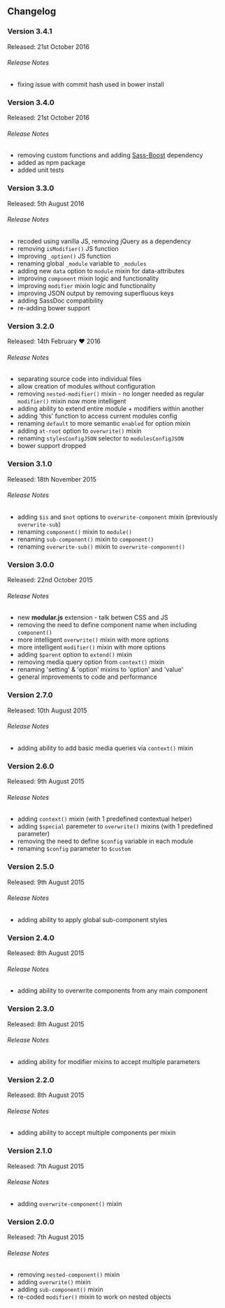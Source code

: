 ## Changelog

### Version 3.4.1

Released: 21st October 2016

###### Release Notes

* fixing issue with commit hash used in bower install

### Version 3.4.0

Released: 21st October 2016

###### Release Notes

* removing custom functions and adding [Sass-Boost](https://github.com/esr360/Sass-Boost) dependency
* added as npm package
* added unit tests

### Version 3.3.0

Released: 5th August 2016

###### Release Notes

* recoded using vanilla JS, removing jQuery as a dependency
* removing `isModifier()` JS function
* improving `_option()` JS function
* renaming global `_module` variable to `_modules`
* adding new `data` option to `module` mixin for data-attributes
* improving `component` mixin logic and functionality
* improving `modifier` mixin logic and functionality
* improving JSON output by removing superfluous keys
* adding SassDoc compatibility
* re-adding bower support

### Version 3.2.0

Released: 14th February ♥ 2016

###### Release Notes

* separating source code into individual files
* allow creation of modules without configuration
* removing `nested-modifier()` mixin - no longer needed as regular `modifier()` mixin now more intelligent
* adding ability to extend entire module + modifiers within another
* adding 'this' function to access current modules config
* renaming `default` to more semantic `enabled` for option mixin
* adding `at-root` option to `overwrite()` mixin
* renaming `stylesConfigJSON` selector to `modulesConfigJSON`
* bower support dropped

### Version 3.1.0

Released: 18th November 2015

###### Release Notes

* adding `$is` and `$not` options to `overwrite-component` mixin (previously `overwrite-sub`)
* renaming `component()` mixin to `module()`
* renaming `sub-component()` mixin to `component()`
* renaming `overwrite-sub()` mixin to `overwrite-component()`

### Version 3.0.0

Released: 22nd October 2015

###### Release Notes

* new **modular.js** extension - talk betwen CSS and JS
* removing the need to define component name when including `component()`
* more intelligent `overwrite()` mixin with more options
* more intelligent `modifier()` mixin with more options
* adding `$parent` option to `extend()` mixin
* removing media query option from `context()` mixin
* renaming 'setting' & 'option' mixins to 'option' and 'value' 
* general improvements to code and performance

### Version 2.7.0

Released: 10th August 2015

###### Release Notes

* adding ability to add basic media queries via `context()` mixin

### Version 2.6.0

Released: 9th August 2015

###### Release Notes

* adding `context()` mixin (with 1 predefined contextual helper)
* adding `$special` paremeter to `overwrite()` mixins (with 1 predefined parameter)
* removing the need to define `$config` variable in each module
* renaming `$config` parameter to `$custom`

### Version 2.5.0

Released: 9th August 2015

###### Release Notes

* adding ability to apply global sub-component styles

### Version 2.4.0

Released: 8th August 2015

###### Release Notes

* adding ability to overwrite components from any main component

### Version 2.3.0

Released: 8th August 2015

###### Release Notes

* adding ability for modifier mixins to accept multiple parameters

### Version 2.2.0

Released: 8th August 2015

###### Release Notes

* adding ability to accept multiple components per mixin

### Version 2.1.0

Released: 7th August 2015

###### Release Notes

* adding `overwrite-component()` mixin

### Version 2.0.0

Released: 7th August 2015

###### Release Notes

* removing `nested-component()` mixin
* adding `overwrite()` mixin
* adding `sub-component()` mixin
* re-coded `modifier()` mixin to work on nested objects